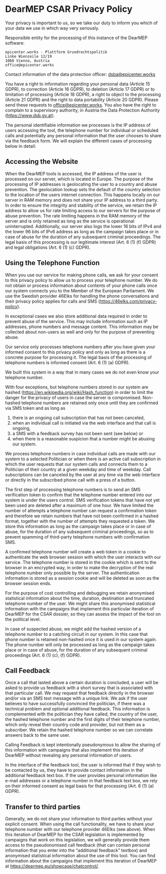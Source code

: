 # DearMEP CSAR Privacy Policy

Your privacy is important to us, so we take our duty to inform you which of your data we use in which way very seriously.

Responsible entity for the processing of this instance of the DearMEP software:

```
epicenter.works - Plattform Grundrechtspolitik
Linke Wienzeile 12/19
1060 Vienna, Austria
office@epicenter.works
```

Contact information of the data protection officer: <dsba@epicenter.works>

You have a right to information regarding your personal data (Article 15 GDPR), to correction (Article 16 GDPR), to deletion (Article 17 GDPR) or to limitation of processing (Article 18 GDPR), a right to object to the processing (Article 21 GDPR) and the right to data portability (Article 20 GDPR).
Please send these requests to <office@epicenter.works>.
You also have the right to complain to a supervisory authority, in Austria the Data Protection Authority (<https://www.dsb.gv.at>).

The personal identifiable information we processes is the IP address of users accessing the tool, the telephone number for individual or scheduled calls and potentially any personal information that the user chooses to share via the feedback form.
We will explain the different cases of processing below in detail:

## Accessing the Website

When the DearMEP tools is accessed, the IP address of the user is processed on our server, which is located in Europe.
The purpose of the processing of IP addresses is geolocating the user to a country and abuse prevention.
The geolocation lookup sets the default of the country selection to the location of the users internet connection.
This happens locally on our server in RAM memory and does not share your IP address to a third party.
In order to ensure the integrity and stability of the service, we retain the IP address to allow us for rate limiting access to our servers for the purpose of abuse prevention.
The rate limiting happens in the RAM memory of the server and is only retained as long as the service is operational uninterrupted.
Additionally, our server also logs the lower 16 bits of IPv4 and the lower 96 bits of IPv6 address as long as the campaign takes place or in case of abuse for the duration of any subsequent criminal proceedings.
The legal basis of this processing is our legitimate interest (Art. 6 (1) (f) GDPR) and legal obligations (Art. 6 (1) (c) GDPR).

## Using the Telephone Function

When you use our service for making phone calls, we ask for your consent to this privacy policy to allow us to process your telephone number.
We do not obtain or process information about contents of your phone calls once our system connects you to the Member of the European Parliament.
We use the Swedish provider 46Elks for handling the phone conversations and their privacy policy applies for calls and SMS (<https://46elks.com/privacy-policy>).

In exceptional cases we also store additional data required in order to prevent abuse of the service.
This may include information such as IP addresses, phone numbers and message content.
This information may be collected about non-users as well and only for the purpose of preventing abuse.

Our service only processes telephone numbers after you have given your informed consent to this privacy policy and only as long as there is a concrete purpose for processing it.
The legal basis of the processing of telephone numbers is informed consent (Art. 6 (1) (a) GDPR).

We built this system in a way that in many cases we do not even know your telephone number.

With four exceptions, but telephone numbers stored in our system are hashed (<https://en.wikipedia.org/wiki/Hash_function>) in order to limit the danger for the privacy of users in case the server is compromised.
Non-hashed telephone numbers are retained only once until they are confirmed via SMS token and as long as
1) there is an ongoing call subscription that has not been canceled,
2) when an individual call is initiated via the web interface and that call is ongoing,
3) a SMS with a feedback survey has not been sent (see below) or
4) when there is a reasonable suspicion that a number might be abusing our system.

We process telephone numbers in case individual calls are made with our system to a selected Politician or when there is an active call subscription in which the user requests that our system calls and connects them to a Politician of their country at a given weekday and time of weekday.
Call subscriptions can be canceled by the user at any time via the web interface or directly in the subscribed phone call with a press of a button.

The first step of processing telephone numbers is to send an SMS verification token to confirm that the telephone number entered into our system is under the users control.
SMS verification tokens that have not yet been used are deleted after a maximum of one hour.
We have limited the number of attempts a telephone number can request a confirmation token and therefore we retain numbers that have not been confirmed in a hashed format, together with the number of attempts they requested a token.
We store this information as long as the campaign takes place or in case of abuse, for the duration of any subsequent criminal proceedings, so as to prevent spamming of third-party telephone numbers with confirmation SMS.

A confirmed telephone number will create a web token in a cookie to authenticate the web browser session with which the user interacts with our service.
The telephone number is stored in the cookie which is sent to the browser in an encrypted way, in order to make the decryption of the real telephone number only possible by the server.
The authentication information is stored as a session cookie and will be deleted as soon as the browser session ends.

For the purpose of cost controlling and debugging we retain anonymised statistical information about the time, duration, destination and truncated telephone number of the user.
We might share this anonymised statistical information with the campaigns that implement this particular iteration of DearMEP for the CSAR dossier, so they can assess the impact of the tool on the political level.

In case of suspected abuse, we might add the hashed version of a telephone number to a catching circuit in our system.
In this case that phone number is retained non-hashed once it is used in our system again.
The phone number will only be processed as long as the campaign takes place or in case of abuse, for the duration of any subsequent criminal proceedings (Art. 6 (1) (c), (f) GDPR).

## Call Feedback

Once a call that lasted above a certain duration is concluded, a user will be asked to provide us feedback with a short survey that is associated with that particular call.
We may request that feedback directly in the browser and/or via an SMS text message with a unique link.
We ask if the user believes to have successfully convinced the politician, if there was a technical problem and optional additional feedback.
This information is complemented with the politician they have called, the country of the user, the hashed telephone number and the first digits of their telephone number, which only reveal their country code and provider, but not them as a subscriber. We retain the hashed telephone number so we can correlate answers back to the same user.

Calling Feedback is kept intentionally pseudonymous to allow the sharing of this information with campaigns that also implement this iteration of DearMEP without revealing any personal information of users.

In the interface of the feedback tool, the user is informed that if they wish to be contacted by us, they have to provide contact information in the additional feedback text box.
If the user provides personal information like e-mail addresses or a telephone number in that feedback text box, we rely on their informed consent as legal basis for that processing (Art. 6 (1) (a) GDPR).

## Transfer to third parties

Generally, we do not share your information to third parties without your explicit consent.
When using the call functionality, we have to share your telephone number with our telephone provider 46Elks (see above).
When this iteration of DearMEP for the CSAR legislation is implemented by campaigns that work on this legislation, we will generally provide them access to the pseudonomised call feedback (that can contain personal information that you enter into the “additional feedback” textbox) and anonymised statistical information about the use of this tool.
You can find information about the campaigns that implement this iteration of DearMEP at <https://dearmep.eu/showcase/chatcontrol/>.
